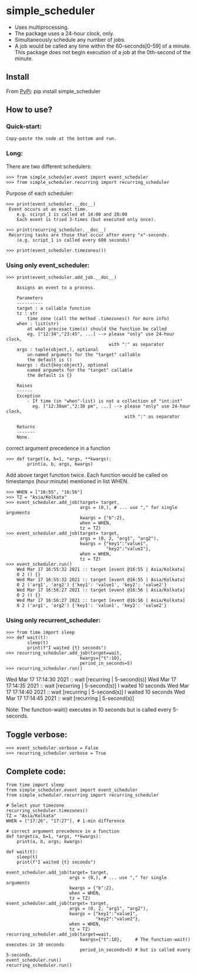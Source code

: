 # simple_scheduler
- Uses multiprocessing.
- The package uses a 24-hour clock, only.
- Simultaneously schedule any number of jobs.
- A job would be called any time within the 60-seconds[0-59] of a minute. This
  package does not begin execution of a job at the 0th-second of the minute.

## Install
From [PyPi](https://pypi.org/project/simple_scheduler/):
    pip install simple_scheduler

## How to use?

### Quick-start:
    Copy-paste the code at the bottom and run.
    
### Long:
There are two different schedulers:

    >>> from simple_scheduler.event import event_scheduler    
    >>> from simple_scheduler.recurring import recurring_scheduler
    
Purpose of each scheduler:

    >>> print(event_scheduler.__doc__)
     Event occurs at an exact time.
        e.g. scirpt_1 is called at 14:00 and 20:00
        Each event is tried 3-times (but executed only once).
        
    >>> print(recurring_scheduler.__doc__)
     Recurring tasks are those that occur after every "x"-seconds.
        (e.g. script_1 is called every 600 seconds)
        
    >>> print(event_scheduler.timezones())

### Using only event_scheduler:

    >>> print(event_scheduler.add_job.__doc__)

        Assigns an event to a process.

        Parameters
        ----------
        target : a callable function
        tz : str
            time zone (call the method .timezones() for more info)
        when : list(str)
            at what precise time(s) should the function be called
            eg. ["12:34","23:45", ...] --> please "only" use 24-hour clock,
                                           with ":" as separator
        args : tuple(object,), optional
            un-named argumets for the "target" callable
            the default is ()
        kwargs : dict{key:object}, optional
            named argumets for the "target" callable
            the default is {}

        Raises
        ------
        Exception
            - If time (in "when"-list) is not a collection of "int:int"
              eg. ["12:30am","2:30 pm", ...] --> please "only" use 24-hour clock,
                                                 with ":" as separator

        Returns
        -------
        None.

correct argument precedence in a function

    >>> def target(a, b=1, *args, **kwargs):
            print(a, b, args, kwargs)
      
Add above target function twice. Each function would be called on timestamps
(hour:minute) mentioned in list WHEN.

    >>> WHEN = ["16:55", "16:56"]
    >>> TZ = "Asia/Kolkata"
    >>> event_scheduler.add_job(target= target,
                                args = (0,), # ... use "," for single arguments
                                kwargs = {"b":2},
                                when = WHEN,
                                tz = TZ)
    >>> event_scheduler.add_job(target= target,
                                args = (0, 2, "arg1", "arg2"),
                                kwargs = {"key1":"value1",
                                          "key2":"value2"},
                                when = WHEN,
                                tz = TZ)
    >>> event_scheduler.run()
        Wed Mar 17 16:55:32 2021 :: target [event @16:55 | Asia/Kolkata]
        0 2 () {}
        Wed Mar 17 16:55:32 2021 :: target [event @16:55 | Asia/Kolkata]
        0 2 ('arg1', 'arg2') {'key1': 'value1', 'key2': 'value2'}
        Wed Mar 17 16:56:27 2021 :: target [event @16:56 | Asia/Kolkata]
        0 2 () {}
        Wed Mar 17 16:56:27 2021 :: target [event @16:56 | Asia/Kolkata]
        0 2 ('arg1', 'arg2') {'key1': 'value1', 'key2': 'value2'}

### Using only recurrent_scheduler:
    >>> from time import sleep
    >>> def wait(t):
            sleep(t)
            print(f"I waited {t} seconds")
    >>> recurring_scheduler.add_job(target=wait,
                                kwargs={"t":10},
                                period_in_seconds=5)
    >>> recurring_scheduler.run()

Wed Mar 17 17:14:30 2021 :: wait [recurring | 5-second(s)]
Wed Mar 17 17:14:35 2021 :: wait [recurring | 5-second(s)]
I waited 10 seconds
Wed Mar 17 17:14:40 2021 :: wait [recurring | 5-second(s)]
I waited 10 seconds
Wed Mar 17 17:14:45 2021 :: wait [recurring | 5-second(s)]

Note: The function-wait() executes in 10 seconds but is called every 5-seconds.

## Toggle verbose:

    >>> event_scheduler.verbose = False
    >>> recurring_scheduler.verbose = True
    
## Complete code:
```
from time import sleep
from simple_scheduler.event import event_scheduler
from simple_scheduler.recurring import recurring_scheduler

# Select your timezone
recurring_scheduler.timezones()
TZ = "Asia/Kolkata"
WHEN = ["17:26", "17:27"], # 1-min difference

# correct argument precedence in a function
def target(a, b=1, *args, **kwargs):
    print(a, b, args, kwargs)
    
def wait(t):
    sleep(t)
    print(f"I waited {t} seconds")

event_scheduler.add_job(target= target,
                        args = (0,), # ... use "," for single arguments
                        kwargs = {"b":2},
                        when = WHEN,
                        tz = TZ)
event_scheduler.add_job(target= target,
                        args = (0, 2, "arg1", "arg2"),
                        kwargs = {"key1":"value1",
                                  "key2":"value2"},
                        when = WHEN,
                        tz = TZ)
recurring_scheduler.add_job(target=wait,
                            kwargs={"t":10},     # The function-wait() executes in 10 seconds
                            period_in_seconds=5) # but is called every 5-seconds.
event_scheduler.run()
recurring_scheduler.run()
```